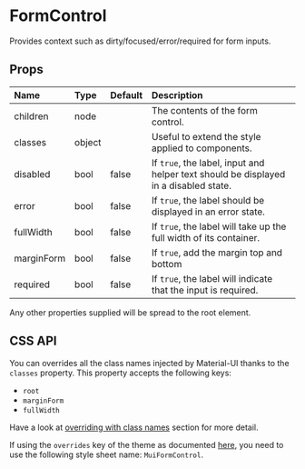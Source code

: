 <!--- This documentation is automatically generated, do not try to edit it. -->

# FormControl

Provides context such as dirty/focused/error/required for form inputs.

## Props
| Name | Type | Default | Description |
|:-----|:-----|:--------|:------------|
| children | node |  | The contents of the form control. |
| classes | object |  | Useful to extend the style applied to components. |
| disabled | bool | false | If `true`, the label, input and helper text should be displayed in a disabled state. |
| error | bool | false | If `true`, the label should be displayed in an error state. |
| fullWidth | bool | false | If `true`, the label will take up the full width of its container. |
| marginForm | bool | false | If `true`, add the margin top and bottom |
| required | bool | false | If `true`, the label will indicate that the input is required. |

Any other properties supplied will be spread to the root element.

## CSS API

You can overrides all the class names injected by Material-UI thanks to the `classes` property.
This property accepts the following keys:
- `root`
- `marginForm`
- `fullWidth`

Have a look at [overriding with class names](/customization/overrides#overriding-with-class-names)
section for more detail.

If using the `overrides` key of the theme as documented
[here](/customization/themes#customizing-all-instances-of-a-component-type),
you need to use the following style sheet name: `MuiFormControl`.
